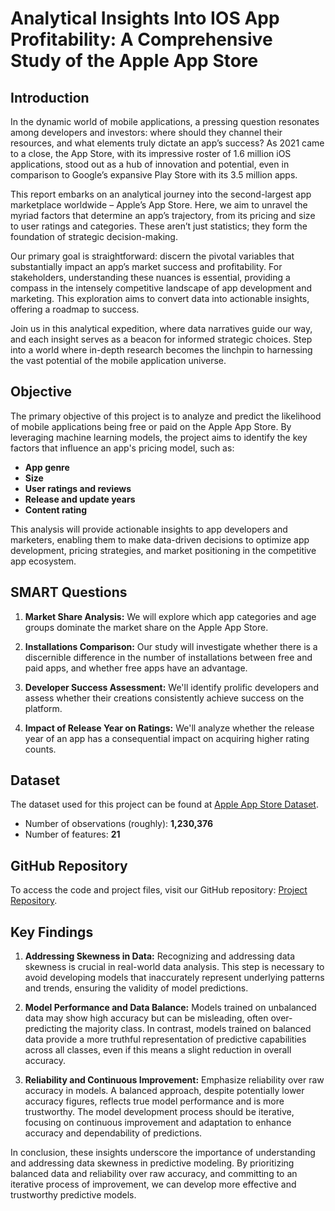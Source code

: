 # Analytical Insights Into IOS App Profitability: A Comprehensive Study of the Apple App Store

## Introduction

In the dynamic world of mobile applications, a pressing question resonates among developers and investors: where should they channel their resources, and what elements truly dictate an app’s success? As 2021 came to a close, the App Store, with its impressive roster of 1.6 million iOS applications, stood out as a hub of innovation and potential, even in comparison to Google’s expansive Play Store with its 3.5 million apps.

This report embarks on an analytical journey into the second-largest app marketplace worldwide – Apple’s App Store. Here, we aim to unravel the myriad factors that determine an app’s trajectory, from its pricing and size to user ratings and categories. These aren’t just statistics; they form the foundation of strategic decision-making.

Our primary goal is straightforward: discern the pivotal variables that substantially impact an app’s market success and profitability. For stakeholders, understanding these nuances is essential, providing a compass in the intensely competitive landscape of app development and marketing. This exploration aims to convert data into actionable insights, offering a roadmap to success.

Join us in this analytical expedition, where data narratives guide our way, and each insight serves as a beacon for informed strategic choices. Step into a world where in-depth research becomes the linchpin to harnessing the vast potential of the mobile application universe.

## Objective

The primary objective of this project is to analyze and predict the likelihood of mobile applications being free or paid on the Apple App Store. By leveraging machine learning models, the project aims to identify the key factors that influence an app's pricing model, such as:

- **App genre**
- **Size**
- **User ratings and reviews**
- **Release and update years**
- **Content rating**

This analysis will provide actionable insights to app developers and marketers, enabling them to make data-driven decisions to optimize app development, pricing strategies, and market positioning in the competitive app ecosystem.

## SMART Questions

1. **Market Share Analysis:** We will explore which app categories and age groups dominate the market share on the Apple App Store.

2. **Installations Comparison:** Our study will investigate whether there is a discernible difference in the number of installations between free and paid apps, and whether free apps have an advantage.

3. **Developer Success Assessment:** We'll identify prolific developers and assess whether their creations consistently achieve success on the platform.

4. **Impact of Release Year on Ratings:** We'll analyze whether the release year of an app has a consequential impact on acquiring higher rating counts.

## Dataset

The dataset used for this project can be found at [Apple App Store Dataset](https://www.kaggle.com/datasets/gauthamp10/apple-appstore-apps).

- Number of observations (roughly): **1,230,376**
- Number of features: **21**

## GitHub Repository

To access the code and project files, visit our GitHub repository: [Project Repository](https://github.com/Srinivas39322/DATS_6101_11_GROUP_7).

## Key Findings

1. **Addressing Skewness in Data:** Recognizing and addressing data skewness is crucial in real-world data analysis. This step is necessary to avoid developing models that inaccurately represent underlying patterns and trends, ensuring the validity of model predictions.

2. **Model Performance and Data Balance:** Models trained on unbalanced data may show high accuracy but can be misleading, often over-predicting the majority class. In contrast, models trained on balanced data provide a more truthful representation of predictive capabilities across all classes, even if this means a slight reduction in overall accuracy.

3. **Reliability and Continuous Improvement:** Emphasize reliability over raw accuracy in models. A balanced approach, despite potentially lower accuracy figures, reflects true model performance and is more trustworthy. The model development process should be iterative, focusing on continuous improvement and adaptation to enhance accuracy and dependability of predictions.

In conclusion, these insights underscore the importance of understanding and addressing data skewness in predictive modeling. By prioritizing balanced data and reliability over raw accuracy, and committing to an iterative process of improvement, we can develop more effective and trustworthy predictive models.
